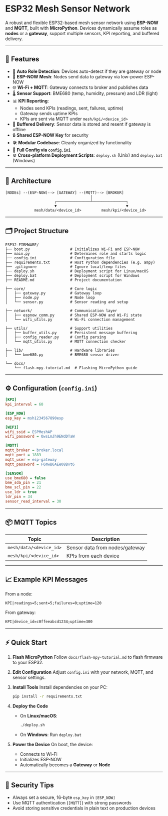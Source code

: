 # ESP32 Mesh Sensor Network

A robust and flexible ESP32-based mesh sensor network using **ESP-NOW** and **MQTT**, built with **MicroPython**. Devices dynamically assume roles as **nodes** or a **gateway**, support multiple sensors, KPI reporting, and buffered delivery.

---

## 🚀 Features

* 🧠 **Auto Role Detection**: Devices auto-detect if they are gateway or node
* 📡 **ESP-NOW Mesh**: Nodes send data to gateway via low-power ESP-NOW
* 🌐 **Wi-Fi + MQTT**: Gateway connects to broker and publishes data
* 🌡️ **Sensor Support**: BME680 (temp, humidity, pressure) and LDR (light)
* 📊 **KPI Reporting**:
  * Nodes send KPIs (readings, sent, failures, uptime)
  * Gateway sends uptime KPIs
  * KPIs are sent via MQTT under `mesh/kpi/<device_id>`
* 💾 **Buffered Delivery**: Sensor data is stored and resent if gateway is offline
* 🔒 **Shared ESP-NOW Key** for security
* 🛠️ **Modular Codebase**: Cleanly organized by functionality
* 🔧 **Full Config via `config.ini`**
* ⚙️ **Cross-platform Deployment Scripts**: `deploy.sh` (Unix) and `deploy.bat` (Windows)

---

## 🧱 Architecture

```text
[NODEs] --(ESP-NOW)--> [GATEWAY] --(MQTT)--> [BROKER]
                                      │
                      ┌───────────────┴───────────────┐
                      ▼                               ▼
             mesh/data/<device_id>         mesh/kpi/<device_id>
````

---

## 🗂️ Project Structure

```
ESP32-FIRMWARE/
├── boot.py                  # Initializes Wi-Fi and ESP-NOW
├── main.py                  # Determines role and starts logic
├── config.ini               # Configuration file
├── requirements.txt         # Host Python dependencies (e.g. ampy)
├── .gitignore               # Ignore local/temp files
├── deploy.sh                # Deployment script for Linux/macOS
├── deploy.bat               # Deployment script for Windows
├── README.md                # Project documentation

├── core/                    # Core logic
│   ├── gateway.py           # Gateway loop
│   ├── node.py              # Node loop
│   └── sensor.py            # Sensor reading and setup

├── network/                 # Communication layer
│   ├── espnow_comm.py       # Shared ESP-NOW and Wi-Fi state
│   └── wifi_utils.py        # Wi-Fi connection management

├── utils/                   # Support utilities
│   ├── buffer_utils.py      # Persistent message buffering
│   ├── config_reader.py     # Config parsing
│   └── mqtt_utils.py        # MQTT connection checker

├── lib/                     # Hardware libraries
│   └── bme680.py            # BME680 sensor driver

└── docs/
    └── flash-mpy-tutorial.md  # Flashing MicroPython guide
```

---

## ⚙️ Configuration (`config.ini`)

```ini
[KPI]
kpi_interval = 60

[ESP_NOW]
esp_key = msh1234567890esp

[WIFI]
wifi_ssid = ESPMeshAP
wifi_password = OwsLmJh9ENdDTaW

[MQTT]
mqtt_broker = broker.local
mqtt_port = 1883
mqtt_user = esp-gateway
mqtt_password = F6mwB6AEe08Bvt6

[SENSOR]
use_bme680 = false
bme_sda_pin = 21
bme_scl_pin = 22
use_ldr = true
ldr_pin = 34
sensor_read_interval = 30
```

---

## 📦 MQTT Topics

| Topic                   | Description                    |
| ----------------------- | ------------------------------ |
| `mesh/data/<device_id>` | Sensor data from nodes/gateway |
| `mesh/kpi/<device_id>`  | KPIs from each device          |

---

## 📈 Example KPI Messages

From a node:

```
KPI|readings=5;sent=5;failures=0;uptime=120
```

From gateway:

```
KPI|device_id=c0ffeeabcd1234;uptime=300
```

---

## ⚡ Quick Start

1. **Flash MicroPython**
   Follow `docs/flash-mpy-tutorial.md` to flash firmware to your ESP32.

2. **Edit Configuration**
   Adjust `config.ini` with your network, MQTT, and sensor settings.

3. **Install Tools**
   Install dependencies on your PC:

   ```bash
   pip install -r requirements.txt
   ```

4. **Deploy the Code**

   * On **Linux/macOS**:

     ```bash
     ./deploy.sh
     ```
   * On **Windows**: Run `deploy.bat`

5. **Power the Device**
   On boot, the device:

   * Connects to Wi-Fi
   * Initializes ESP-NOW
   * Automatically becomes a **Gateway** or **Node**

---

## 🔐 Security Tips

* Always set a secure, 16-byte `esp_key` in `[ESP_NOW]`
* Use MQTT authentication (`[MQTT]`) with strong passwords
* Avoid storing sensitive credentials in plain text on production devices
